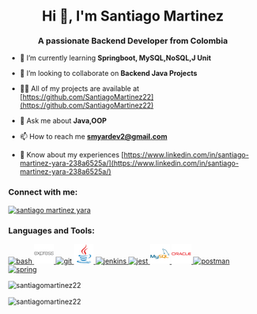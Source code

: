 <h1 align="center">Hi 👋, I'm Santiago Martinez</h1>
<h3 align="center">A passionate Backend Developer from Colombia</h3>

- 🌱 I’m currently learning **Springboot, MySQL,NoSQL,J Unit**

- 👯 I’m looking to collaborate on **Backend Java Projects**

- 👨‍💻 All of my projects are available at [https://github.com/SantiagoMartinez22](https://github.com/SantiagoMartinez22)

- 💬 Ask me about **Java,OOP**

- 📫 How to reach me **smyardev2@gmail.com**

- 📄 Know about my experiences [https://www.linkedin.com/in/santiago-martinez-yara-238a6525a/](https://www.linkedin.com/in/santiago-martinez-yara-238a6525a/)

<h3 align="left">Connect with me:</h3>
<p align="left">
<a href="https://linkedin.com/in/santiago martinez yara" target="blank"><img align="center"  alt="santiago martinez yara" height="30" width="40" /></a>
</p>

<h3 align="left">Languages and Tools:</h3>
<p align="left"> <a href="https://www.gnu.org/software/bash/" target="_blank" rel="noreferrer"> <img src="https://www.vectorlogo.zone/logos/gnu_bash/gnu_bash-icon.svg" alt="bash" width="40" height="40"/> </a> <a href="https://expressjs.com" target="_blank" rel="noreferrer"> <img src="https://raw.githubusercontent.com/devicons/devicon/master/icons/express/express-original-wordmark.svg" alt="express" width="40" height="40"/> </a> <a href="https://git-scm.com/" target="_blank" rel="noreferrer"> <img src="https://www.vectorlogo.zone/logos/git-scm/git-scm-icon.svg" alt="git" width="40" height="40"/> </a> <a href="https://www.java.com" target="_blank" rel="noreferrer"> <img src="https://raw.githubusercontent.com/devicons/devicon/master/icons/java/java-original.svg" alt="java" width="40" height="40"/> </a> <a href="https://www.jenkins.io" target="_blank" rel="noreferrer"> <img src="https://www.vectorlogo.zone/logos/jenkins/jenkins-icon.svg" alt="jenkins" width="40" height="40"/> </a> <a href="https://jestjs.io" target="_blank" rel="noreferrer"> <img src="https://www.vectorlogo.zone/logos/jestjsio/jestjsio-icon.svg" alt="jest" width="40" height="40"/> </a> <a href="https://www.mysql.com/" target="_blank" rel="noreferrer"> <img src="https://raw.githubusercontent.com/devicons/devicon/master/icons/mysql/mysql-original-wordmark.svg" alt="mysql" width="40" height="40"/> </a> <a href="https://www.oracle.com/" target="_blank" rel="noreferrer"> <img src="https://raw.githubusercontent.com/devicons/devicon/master/icons/oracle/oracle-original.svg" alt="oracle" width="40" height="40"/> </a> <a href="https://postman.com" target="_blank" rel="noreferrer"> <img src="https://www.vectorlogo.zone/logos/getpostman/getpostman-icon.svg" alt="postman" width="40" height="40"/> </a> <a href="https://spring.io/" target="_blank" rel="noreferrer"> <img src="https://www.vectorlogo.zone/logos/springio/springio-icon.svg" alt="spring" width="40" height="40"/> </a> </p>

<p><img align="center" src="https://github-readme-stats.vercel.app/api/top-langs?username=santiagomartinez22&show_icons=true&locale=en&layout=compact" alt="santiagomartinez22" /></p>

<p><img align="center" src="https://github-readme-streak-stats.herokuapp.com/?user=santiagomartinez22&" alt="santiagomartinez22" /></p>
